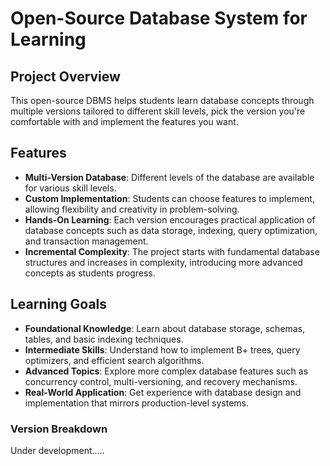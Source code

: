 # **Open-Source Database System for Learning**

## **Project Overview**
This open-source DBMS helps students learn database concepts through multiple versions tailored to different skill levels, pick the version you're comfortable with and implement the features you want.

## **Features**
- **Multi-Version Database**: Different levels of the database are available for various skill levels.
- **Custom Implementation**: Students can choose features to implement, allowing flexibility and creativity in problem-solving.
- **Hands-On Learning**: Each version encourages practical application of database concepts such as data storage, indexing, query optimization, and transaction management.
- **Incremental Complexity**: The project starts with fundamental database structures and increases in complexity, introducing more advanced concepts as students progress.

## **Learning Goals**
- **Foundational Knowledge**: Learn about database storage, schemas, tables, and basic indexing techniques.
- **Intermediate Skills**: Understand how to implement B+ trees, query optimizers, and efficient search algorithms.
- **Advanced Topics**: Explore more complex database features such as concurrency control, multi-versioning, and recovery mechanisms.
- **Real-World Application**: Get experience with database design and implementation that mirrors production-level systems.

### **Version Breakdown**
Under development.....
